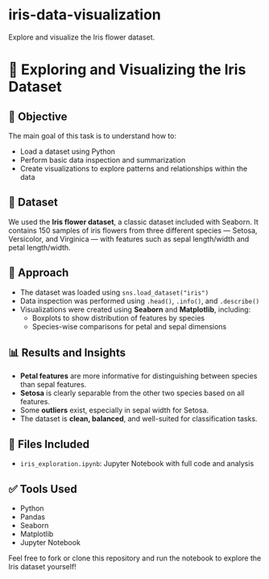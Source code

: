 # iris-data-visualization
Explore and visualize the Iris flower dataset.
# 🌸 Exploring and Visualizing the Iris Dataset

## 📌 Objective
The main goal of this task is to understand how to:
- Load a dataset using Python
- Perform basic data inspection and summarization
- Create visualizations to explore patterns and relationships within the data

## 📂 Dataset
We used the **Iris flower dataset**, a classic dataset included with Seaborn. It contains 150 samples of iris flowers from three different species — Setosa, Versicolor, and Virginica — with features such as sepal length/width and petal length/width.

## 🧠 Approach
- The dataset was loaded using `sns.load_dataset("iris")`
- Data inspection was performed using `.head()`, `.info()`, and `.describe()`
- Visualizations were created using **Seaborn** and **Matplotlib**, including:
  - Boxplots to show distribution of features by species
  - Species-wise comparisons for petal and sepal dimensions

## 📊 Results and Insights
- **Petal features** are more informative for distinguishing between species than sepal features.
- **Setosa** is clearly separable from the other two species based on all features.
- Some **outliers** exist, especially in sepal width for Setosa.
- The dataset is **clean, balanced**, and well-suited for classification tasks.

## 📁 Files Included
- `iris_exploration.ipynb`: Jupyter Notebook with full code and analysis

## ✅ Tools Used
- Python
- Pandas
- Seaborn
- Matplotlib
- Jupyter Notebook

Feel free to fork or clone this repository and run the notebook to explore the Iris dataset yourself!
